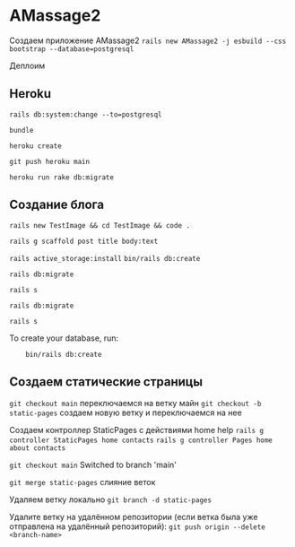 # AMassage2

Создаем приложение AMassage2
`rails new AMassage2 -j esbuild --css bootstrap --database=postgresql`


Деплоим
## Heroku

`rails db:system:change --to=postgresql`

`bundle`

`heroku create`

`git push heroku main`

`heroku run rake db:migrate`

## Создание блога
`rails new TestImage && cd TestImage && code .`

`rails g scaffold post title body:text`

`rails active_storage:install`
 `bin/rails db:create`

`rails db:migrate`

`rails s`

`rails db:migrate`

`rails s`

To create your database, run:

        bin/rails db:create

## Создаем статические страницы 

 `git checkout main` переключаемся на ветку майн 
 `git checkout -b static-pages` создаем новую ветку и переключаемся на нее

Создаем контроллер StaticPages с действиями home help
`rails g controller StaticPages home contacts`
`rails g controller Pages home about contacts`



`git checkout main`
Switched to branch 'main'

`git merge static-pages` слияние веток


Удаляем ветку локально 
`git branch -d static-pages`

Удалите ветку на удалённом репозитории (если ветка была уже отправлена на удалённый репозиторий):
`git push origin --delete <branch-name>`
